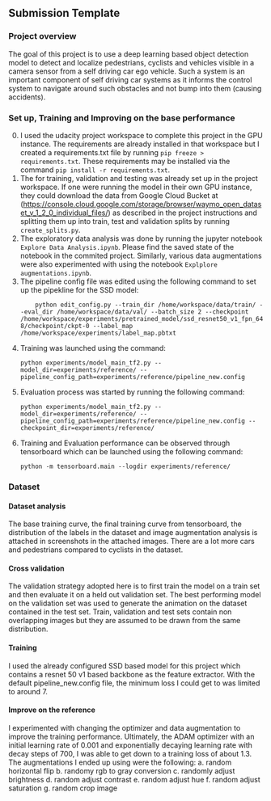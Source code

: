 ## Submission Template

### Project overview
The goal of this project is to use a deep learning based object detection model to detect and localize
pedestrians, cyclists and vehicles visible in a camera sensor from a self driving car ego vehicle. Such
a system is an important component of self driving car systems as it informs the control system to
navigate around such obstacles and not bump into them (causing accidents).

### Set up, Training and Improving on the base performance
0. I used the udacity project workspace to complete this project in the GPU instance. The requirements are already installed in
   that workspace but I created a requirements.txt file by running `pip freeze > requirements.txt`. These requirements may be
   installed via the command `pip install -r requirements.txt`.
1. The for training, validation and testing was already set up in the project workspace. If one were running the model in their
	own GPU instance, they could download the data from Google Cloud Bucket at 
	(https://console.cloud.google.com/storage/browser/waymo_open_dataset_v_1_2_0_individual_files/) as described in the project instructions
	and splitting them up into train, test and validation splits by running `create_splits.py`.
2. The exploratory data analysis was done by running the jupyter notebook `Explore Data Analysis.ipynb`. Please find the saved state of the
	notebook in the commited project. Similarly, various data augmentations were also experimented with using the notebook
	`Explplore augmentations.ipynb`.
3. The pipeline config file was edited using the following command to set up the pipekline for the SSD model:
	```
		python edit_config.py --train_dir /home/workspace/data/train/ --eval_dir /home/workspace/data/val/ --batch_size 2 --checkpoint /home/workspace/experiments/pretrained_model/ssd_resnet50_v1_fpn_640x640_coco17_tpu-8/checkpoint/ckpt-0 --label_map /home/workspace/experiments/label_map.pbtxt
	```
4. Training was launched using the command: 
	```
	python experiments/model_main_tf2.py --model_dir=experiments/reference/ --pipeline_config_path=experiments/reference/pipeline_new.config
	```
5. Evaluation process was started by running the following command:
	```
	python experiments/model_main_tf2.py --model_dir=experiments/reference/ --pipeline_config_path=experiments/reference/pipeline_new.config --checkpoint_dir=experiments/reference/
	```
6. Training and Evaluation performance can be observed through tensorboard which can be launched using the following command:
	```
	python -m tensorboard.main --logdir experiments/reference/
	```

### Dataset
#### Dataset analysis
The base training curve, the final training curve from tensorboard, the distribution of the labels
in the dataset and image augmentation analysis is attached in screenshots in the attached images.
There are a lot more cars and pedestrians compared to cyclists in the dataset.

#### Cross validation
The validation strategy adopted here is to first train the model on a train set and then evaluate it
on a held out validation set. The best performing model on the validation set was used to generate
the animation on the dataset contained in the test set. Train, validation and test sets contain
non overlapping images but they are assumed to be drawn from the same distribution.

#### Training

I used the already configured SSD based model for this project which contains a resnet 50 v1 based
backbone as the feature extractor. With the default pipeline_new.config file, the minimum loss I could get to was limited to around 7.

#### Improve on the reference
I experimented with changing the optimizer and data augmentation to improve the training
performance. Ultimately, the ADAM optimizer with an initial learning rate of 0.001 and exponentially
decaying learning rate with decay steps of 700, I was able to get down to a training loss of 
about 1.3. The augmentations I ended up using were the following:
	a. random horizontal flip
	b. randomy rgb to gray conversion
	c. randomly adjust brightness
	d. random adjust contrast
	e. random adjust hue
	f. random adjust saturation
	g. random crop image
